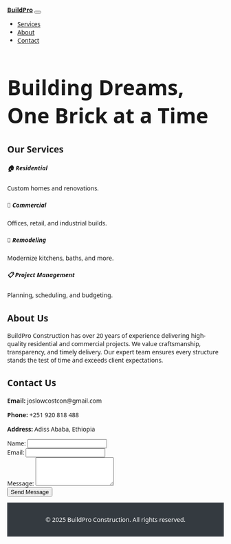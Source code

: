 <!DOCTYPE html>
<html lang="en">
<head>
  <meta charset="UTF-8" />
  <meta name="viewport" content="width=device-width, initial-scale=1.0" />
  <title>BuildPro Construction</title>
  <!-- Bootstrap CSS -->
  <link
    href="https://cdn.jsdelivr.net/npm/bootstrap@5.3.2/dist/css/bootstrap.min.css"
    rel="stylesheet"
  />
  <style>
    body {
      font-family: 'Segoe UI', sans-serif;
    }

    .hero {
      background: url('https://images.unsplash.com/photo-1590650046871-92c88703d1b5?auto=format&fit=crop&w=1500&q=80') center/cover no-repeat;
      height: 400px;
      color: white;
      display: flex;
      align-items: center;
      justify-content: center;
      text-align: center;
      text-shadow: 2px 2px 6px black;
    }

    .hero h1 {
      font-size: 3rem;
    }

    footer {
      background-color: #343a40;
      color: white;
      padding: 1rem 0;
      text-align: center;
    }

    .navbar-brand {
      font-weight: bold;
    }

    html {
      scroll-behavior: smooth;
    }
  </style>
</head>
<body>

  <!-- Navbar -->
  <nav class="navbar navbar-expand-lg navbar-dark bg-dark sticky-top">
    <div class="container">
      <a class="navbar-brand" href="#">BuildPro</a>
      <button class="navbar-toggler" type="button" data-bs-toggle="collapse"
        data-bs-target="#navbarNav" aria-controls="navbarNav"
        aria-expanded="false" aria-label="Toggle navigation">
        <span class="navbar-toggler-icon"></span>
      </button>
      <div class="collapse navbar-collapse justify-content-end" id="navbarNav">
        <ul class="navbar-nav">
          <li class="nav-item"><a class="nav-link" href="#services">Services</a></li>
          <li class="nav-item"><a class="nav-link" href="#about">About</a></li>
          <li class="nav-item"><a class="nav-link" href="#contact">Contact</a></li>
        </ul>
      </div>
    </div>
  </nav>

  <!-- Hero Section -->
  <div class="hero">
    <h1>Building Dreams, One Brick at a Time</h1>
  </div>

  <!-- Services Section -->
  <section id="services" class="py-5 bg-light">
    <div class="container">
      <h2 class="mb-4 text-center">Our Services</h2>
      <div class="row text-center">
        <div class="col-md-3 mb-4">
          <h5>🏠 Residential</h5>
          <p>Custom homes and renovations.</p>
        </div>
        <div class="col-md-3 mb-4">
          <h5>🏢 Commercial</h5>
          <p>Offices, retail, and industrial builds.</p>
        </div>
        <div class="col-md-3 mb-4">
          <h5>🔧 Remodeling</h5>
          <p>Modernize kitchens, baths, and more.</p>
        </div>
        <div class="col-md-3 mb-4">
          <h5>📋 Project Management</h5>
          <p>Planning, scheduling, and budgeting.</p>
        </div>
      </div>
    </div>
  </section>

  <!-- About Section -->
  <section id="about" class="py-5">
    <div class="container">
      <h2 class="mb-4 text-center">About Us</h2>
      <p>
        BuildPro Construction has over 20 years of experience delivering high-quality residential and commercial projects.
        We value craftsmanship, transparency, and timely delivery. Our expert team ensures every structure stands the test
        of time and exceeds client expectations.
      </p>
    </div>
  </section>

  <!-- Contact Section -->
  <section id="contact" class="py-5 bg-light">
    <div class="container">
      <h2 class="mb-4 text-center">Contact Us</h2>
      <div class="row">
        <div class="col-md-6">
          <p><strong>Email:</strong> joslowcostcon@gmail.com</p>
          <p><strong>Phone:</strong> +251 920 818 488</p>
          <p><strong>Address:</strong> Adiss Ababa, Ethiopia</p>
        </div>
        <div class="col-md-6">
          <form>
            <div class="mb-3">
              <label for="name" class="form-label">Name:</label>
              <input type="text" class="form-control" id="name" required />
            </div>
            <div class="mb-3">
              <label for="email" class="form-label">Email:</label>
              <input type="email" class="form-control" id="email" required />
            </div>
            <div class="mb-3">
              <label for="message" class="form-label">Message:</label>
              <textarea class="form-control" id="message" rows="4" required></textarea>
            </div>
            <button type="submit" class="btn btn-primary">Send Message</button>
          </form>
        </div>
      </div>
    </div>
  </section>

  <!-- Footer -->
  <footer>
    <p>&copy; 2025 BuildPro Construction. All rights reserved.</p>
  </footer>

  <!-- Bootstrap JS -->
  <script
    src="https://cdn.jsdelivr.net/npm/bootstrap@5.3.2/dist/js/bootstrap.bundle.min.js">
  </script>

  <!-- Optional JavaScript: Smooth scroll for internal links -->
  <script>
    document.querySelectorAll('a[href^="#"]').forEach(anchor => {
      anchor.addEventListener("click", function (e) {
        e.preventDefault();
        document.querySelector(this.getAttribute("href")).scrollIntoView({
          behavior: "smooth"
        });
      });
    });
  </script>

</body>
</html>
